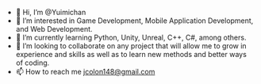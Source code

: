 - 👋 Hi, I’m @Yuimichan
- 👀 I’m interested in Game Development, Mobile Application Development, and Web Development.
- 🌱 I’m currently learning Python, Unity, Unreal, C++, C#, among others.
- 💞️ I’m looking to collaborate on any project that will allow me to grow in experience and skills as well as to learn new methods and better ways of coding.
- 📫 How to reach me jcolon148@gmail.com

<!---
Yuimichan/Yuimichan is a ✨ special ✨ repository because its `README.md` (this file) appears on your GitHub profile.
You can click the Preview link to take a look at your changes.
--->
